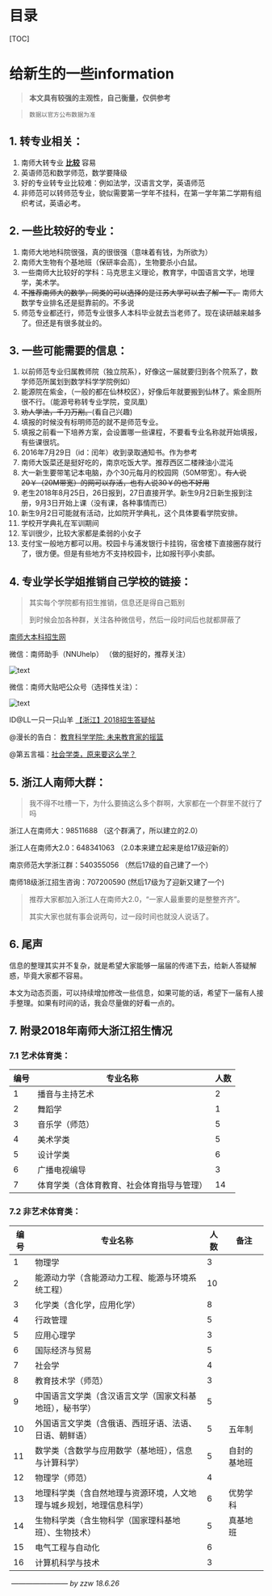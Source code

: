# 目录

[TOC]

# 给新生的一些information

> **本文具有较强的主观性，自己衡量，仅供参考**



> ```数据以官方公布数据为准```



## 1. 转专业相关：

1. 南师大转专业 **<u>比较</u>** 容易
2. 英语师范和数学师范，数学要降级
3. 好的专业转专业比较难：例如法学，汉语言文学，英语师范
4. 非师范可以转师范专业，貌似需要第一学年不挂科，在第一学年第二学期有组织考试，英语必考。

## 2. 一些比较好的专业：

1. 南师大地地科院很强，真的很很强（意味着有钱，为所欲为）
2. 南师大生物有个基地班（保研率会高），生物要杀小白鼠。
3. 一些南师大比较好的学科：马克思主义理论，教育学，中国语言文学，地理学，美术学。
4. ~~不推荐南师大的数学，同类的可以选择的是江苏大学可以去了解一下。~~ 南师大数学专业排名还是挺靠前的。不多说
5. 师范专业都还行，师范专业很多人本科毕业就去当老师了。现在读研越来越多了。但还是有很多就业的。

## 3. 一些可能需要的信息：

1. 以前师范专业归属教师院（独立院系），好像这一届就要归到各个院系了，数学师范所属划到数学科学学院例如）
2. 能源院在紫金，（一般的都在仙林校区），好像后年就要搬到仙林了。紫金厕所很不行。（能源号称转专业学院，变凤凰）
3. ~~劝人学法，千刀万剐。~~(看自己兴趣)
4. 填报的时候没有标明师范的就不是师范专业。
5. 填报之前看一下培养方案，会设置哪一些课程，不要看专业名称就开始填报，有些课很坑。
6. 2016年7月29日（id：闰年）收到录取通知书。作为参考
7. 南师大饭菜还是挺好吃的，南京吃饭大学。推荐西区二楼辣油小混沌
8. 大一新生要带笔记本电脑，办个30元每月的校园网（50M带宽）。~~有人说20￥（20M带宽）的网可以存活，也有人说30￥的也不好用~~
9. 老生2018年8月25日，26日报到，27日直接开学。新生9月2日新生报到注册，9月3日开始上课（没有课，各种事情而已）
10. 新生9月2日可能就有活动，比如院开学典礼，这个具体要看学院安排。
11. 学校开学典礼在军训期间
12. 军训很少，比较大家都是柔弱的小女子
13. 支付宝一般地方都可以用。校园卡与浦发银行卡挂钩，宿舍楼下直接圈存就行了，很方便。但是有些地方不支持校园卡，比如报刊亭小卖部。

## 4. 专业学长学姐推销自己学校的链接：

> 其实每个学院都有招生推销，信息还是得自己甄别
>
> 到时候会加各种群，关注各种微信号，然后一段时间后也就都屏蔽了

[南师大本科招生网](http://bkzs.njnu.edu.cn/)

微信：南师助手（NNUhelp） （做的挺好的，推荐关注）

![text](https://mmbiz.qpic.cn/mmbiz_png/riaPXS6KXpaucj9mYUtUr0NdLu835fx05rSu8MX6tRzhe462NI5G6cKNl9Z98mEoUmarl5LiaDGktbxpf5iciaxhDg/640?wx_fmt=png&tp=webp&wxfrom=5&wx_lazy=1)

微信：南师大贴吧公众号（选择性关注）：

![text](http://imgsrc.baidu.com/forum/w%3D580/sign=d089abd5733e6709be0045f70bc69fb8/20a1c3cec3fdfc03e54ab44ad83f8794a5c226eb.jpg)

ID@LL一只一只山羊  [【浙江】2018招生答疑帖](http://tieba.baidu.com/p/5731570306)

@漫长的告白：  [教育科学学院: 未来教育家的摇篮](https://mp.weixin.qq.com/s?__biz=MzA5NzAyNzQ4NA==&mid=2650693765&idx=1&sn=c894c3bb03f49968e2a0480e32e56ffa&chksm=88add476bfda5d60ad8328f55df250204b5d7c5f83fe504eac985377a9f06c94fe4c2e9b5ec3&mpshare=1&scene=23&srcid=0626CbUZGeqDJIDvAN2Wdur7#rd)

@第五言福：[社会学类，原来要这么学？](https://mp.weixin.qq.com/s?__biz=MzIzMjQxNjM1OA==&mid=100001726&idx=4&sn=8f5ac7dd4896cadb29f7b590e73fb13b&chksm=689472b75fe3fba1e9152ed996c073eb34d3db623589df71986240980dd40042680d84007774&mpshare=1&scene=23&srcid=0626JEgoLagdHGHuFGZgCgpH#rd)



## 5. 浙江人南师大群：

> 我不得不吐槽一下，为什么要搞这么多个群啊，大家都在一个群里不就行了吗

浙江人在南师大：98511688  （这个群满了，所以建立的2.0）

浙江人在南师大2.0：648341063 （2.0本来建立起来是给17级迎新的）

南京师范大学浙江群：540355056  （然后17级的自己建了一个）

南师18级浙江招生咨询：707200590  (然后17级为了迎新又建了一个)

> 推荐大家都加入浙江人在南师大2.0，“一家人最重要的是整整齐齐”。
>
> 其实大家也就有事会说两句，过一段时间也就没人说话了。

## 6. 尾声

信息的整理其实并不复杂，就是希望大家能够一届届的传递下去，给新人答疑解惑，毕竟大家都不容易。

本文为动态页面，可以持续增加修改一些信息，如果可能的话，希望下一届有人接手整理。如果有时间的话，我会尽量做的好看一点的。

## 7. 附录2018年南师大浙江招生情况

### 7.1 艺术体育类：

| 编号 | 专业名称                                   | 人数 |
| ---- | ------------------------------------------ | ---- |
| 1    | 播音与主持艺术                             | 2    |
| 2    | 舞蹈学                                     | 1    |
| 3    | 音乐学（师范）                             | 5    |
| 4    | 美术学类                                   | 5    |
| 5    | 设计学类                                   | 6    |
| 6    | 广播电视编导                               | 3    |
| 7    | 体育学类（含体育教育、社会体育指导与管理） | 14   |

### 7.2 非艺术体育类：

| 编号 | 专业名称                                                     | 人数 | 备注         |
| ---- | ------------------------------------------------------------ | ---- | ------------ |
| 1    | 物理学                                                       | 3    |              |
| 2    | 能源动力学（含能源动力工程、能源与环境系统工程）             | 10   |              |
| 3    | 化学类（含化学，应用化学）                                   | 8    |              |
| 4    | 行政管理                                                     | 5    |              |
| 5    | 应用心理学                                                   | 3    |              |
| 6    | 国际经济与贸易                                               | 5    |              |
| 7    | 社会学                                                       | 4    |              |
| 8    | 教育技术学（师范）                                           | 3    |              |
| 9    | 中国语言文学类（含汉语言文学（国家文科基地班），秘书学）     | 5    |              |
| 10   | 外国语言文学类（含俄语、西班牙语、法语、日语、朝鲜语）       | 5    | 五年制       |
| 11   | 数学类（含数学与应用数学（基地班），信息与计算科学）         | 5    | 自封的基地班 |
| 12   | 物理学（师范）                                               | 4    |              |
| 13   | 地理科学类（含自然地理与资源环境，人文地理与城乡规划，地理信息科学） | 6    | 优势学科     |
| 14   | 生物科学类（含生物科学（国家理科基地班）、生物技术）         | 5    | 真基地班     |
| 15   | 电气工程与自动化                                             | 6    |              |
| 16   | 计算机科学与技术                                             | 3    |              |



​                                                                              _————————    by zzw 18.6.26_

